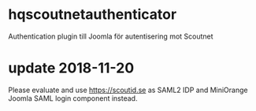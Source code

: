 # hqscoutnetauthenticator
Authentication plugin till Joomla för autentisering mot Scoutnet

# update 2018-11-20
Please evaluate and use https://scoutid.se as SAML2 IDP and MiniOrange Joomla SAML login component instead.

